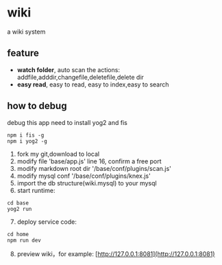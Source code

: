 # wiki
a wiki system

## feature
 
* **watch folder**, auto scan the actions: addfile,adddir,changefile,deletefile,delete dir
* **easy read**, easy to read, easy to index,easy to search

## how to debug
debug this app need to install yog2 and fis
```
npm i fis -g
npm i yog2 -g
```
1. fork my git,download to local
2. modify file 'base/app.js' line 16, confirm a free port 
3. modify markdown root dir '/base/conf/plugins/scan.js'
4. modify mysql conf '/base/conf/plugins/knex.js'
5. import the db structure(wiki.mysql) to your mysql
6. start runtime:
```
cd base
yog2 run
```
7. deploy service code:
```
cd home
npm run dev
```
8. preview wiki，for example: [http://127.0.0.1:8081](http://127.0.0.1:8081)

